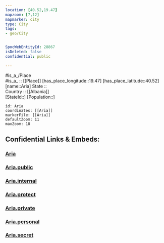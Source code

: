 ```yaml
---
location: [40.52,19.47] 
mapzoom: [7,12] 
mapmarker: city 
type: City
tags:
- geo/City


SpocWebEntityId: 28867
isDeleted: false
confidential: public

---
```

#is_a_/Place  
#is_a_ :: [[Place]] 
[has_place_longitude::19.47] 
[has_place_latitude::40.52] 
[name::Aria] 
State ::  
Country :: [[Albania]]  
[StateId::] 
[Population::] 



```leaflet
id: Aria
coordinates: [[Aria]] 
markerFile: [[Aria]] 
defaultZoom: 11 
maxZoom: 18
```


## Confidential Links & Embeds: 

### [Aria](/_Standards/Earth/Continent/Europe/Europe~South/Albania/Counties~Albania/Vlorë/City/Aria.md) 

### [Aria.public](/_public/Earth/Continent/Europe/Europe~South/Albania/Counties~Albania/Vlorë/City/Aria.public.md) 

### [Aria.internal](/_internal/Earth/Continent/Europe/Europe~South/Albania/Counties~Albania/Vlorë/City/Aria.internal.md) 

### [Aria.protect](/_protect/Earth/Continent/Europe/Europe~South/Albania/Counties~Albania/Vlorë/City/Aria.protect.md) 

### [Aria.private](/_private/Earth/Continent/Europe/Europe~South/Albania/Counties~Albania/Vlorë/City/Aria.private.md) 

### [Aria.personal](/_personal/Earth/Continent/Europe/Europe~South/Albania/Counties~Albania/Vlorë/City/Aria.personal.md) 

### [Aria.secret](/_secret/Earth/Continent/Europe/Europe~South/Albania/Counties~Albania/Vlorë/City/Aria.secret.md)


